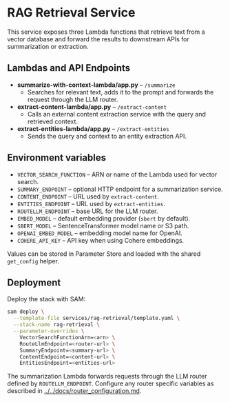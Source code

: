 # RAG Retrieval Service

This service exposes three Lambda functions that retrieve text from a vector database and forward the results to downstream APIs for summarization or extraction.

## Lambdas and API Endpoints

- **summarize-with-context-lambda/app.py** – `/summarize`
  - Searches for relevant text, adds it to the prompt and forwards the request through the LLM router.
- **extract-content-lambda/app.py** – `/extract-content`
  - Calls an external content extraction service with the query and retrieved context.
- **extract-entities-lambda/app.py** – `/extract-entities`
  - Sends the query and context to an entity extraction API.

## Environment variables

- `VECTOR_SEARCH_FUNCTION` – ARN or name of the Lambda used for vector search.
- `SUMMARY_ENDPOINT` – optional HTTP endpoint for a summarization service.
- `CONTENT_ENDPOINT` – URL used by `extract-content`.
- `ENTITIES_ENDPOINT` – URL used by `extract-entities`.
- `ROUTELLM_ENDPOINT` – base URL for the LLM router.
- `EMBED_MODEL` – default embedding provider (`sbert` by default).
- `SBERT_MODEL` – SentenceTransformer model name or S3 path.
- `OPENAI_EMBED_MODEL` – embedding model name for OpenAI.
- `COHERE_API_KEY` – API key when using Cohere embeddings.

Values can be stored in Parameter Store and loaded with the shared `get_config` helper.

## Deployment

Deploy the stack with SAM:

```bash
sam deploy \
  --template-file services/rag-retrieval/template.yaml \
  --stack-name rag-retrieval \
  --parameter-overrides \
    VectorSearchFunctionArn=<arn> \
    RouteLlmEndpoint=<router-url> \
    SummaryEndpoint=<summary-url> \
    ContentEndpoint=<content-url> \
    EntitiesEndpoint=<entities-url>
```

The summarization Lambda forwards requests through the LLM router defined by
`ROUTELLM_ENDPOINT`. Configure any router specific variables as described in
[../../docs/router_configuration.md](../../docs/router_configuration.md).
